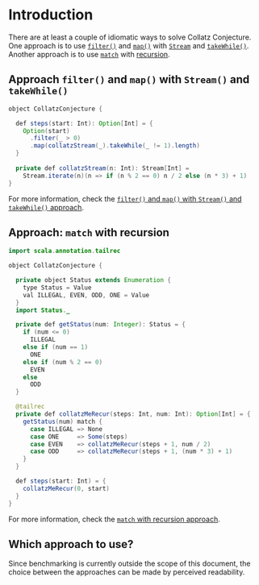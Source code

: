 # Introduction

There are at least a couple of idiomatic ways to solve Collatz Conjecture.
One approach is to use [`filter()`][filter] and [`map()`][map] with [`Stream`][stream] and [`takeWhile()`][takewhile].
Another approach is to use [`match`][match] with [recursion][recursion].

## Approach `filter()` and `map()` with `Stream()` and `takeWhile()`

```java
object CollatzConjecture {

  def steps(start: Int): Option[Int] = {
    Option(start)
      .filter(_ > 0)
      .map(collatzStream(_).takeWhile(_ != 1).length)
  }
  
  private def collatzStream(n: Int): Stream[Int] =
    Stream.iterate(n)(n => if (n % 2 == 0) n / 2 else (n * 3) + 1)
}
```

For more information, check the
[`filter()` and `map()` with `Stream()` and `takeWhile()` approach][approach-filter-map-stream-takewhile].

## Approach: `match` with recursion

```java
import scala.annotation.tailrec

object CollatzConjecture {

  private object Status extends Enumeration {
    type Status = Value
    val ILLEGAL, EVEN, ODD, ONE = Value
  }
  import Status._

  private def getStatus(num: Integer): Status = {
    if (num <= 0)
      ILLEGAL
    else if (num == 1)
      ONE
    else if (num % 2 == 0)
      EVEN
    else
      ODD
  }

  @tailrec
  private def collatzMeRecur(steps: Int, num: Int): Option[Int] = {
    getStatus(num) match {
      case ILLEGAL => None
      case ONE     => Some(steps)
      case EVEN    => collatzMeRecur(steps + 1, num / 2)
      case ODD     => collatzMeRecur(steps + 1, (num * 3) + 1)
    }
  }

  def steps(start: Int) = {
    collatzMeRecur(0, start)
  }
}
```

For more information, check the [`match` with recursion approach][approach-match-recursion].

## Which approach to use?

Since benchmarking is currently outside the scope of this document,
the choice between the approaches can be made by perceived readability.

[option]: https://www.baeldung.com/scala/option-type
[filter]: https://www.scala-lang.org/api/2.13.6/scala/Option.html#filter(p:A=%3EBoolean):Option[A]
[map]: https://www.scala-lang.org/api/2.13.6/scala/Option.html#map[B](f:A=%3EB):Option[B]
[stream]: https://www.scala-lang.org/api/2.13.6/scala/collection/immutable/Stream$.html#iterate[A](start:A)(f:A=%3EA):scala.collection.immutable.Stream[A]
[takewhile]: https://www.scala-lang.org/api/2.13.6/scala/collection/immutable/Stream.html#takeWhile(p:A=%3EBoolean):C
[match]: https://docs.scala-lang.org/tour/pattern-matching.html
[recursion]: https://www.geeksforgeeks.org/recursion-in-scala/
[approach-filter-map-stream-takewhile]: https://exercism.org/tracks/scala/exercises/collatz-conjecture/approaches/filter-map-stream-takewhile
[approach-match-recursion]: https://exercism.org/tracks/scala/exercises/collatz-conjecture/approaches/match-recursion
